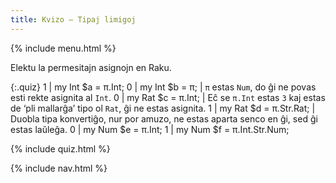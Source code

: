 ```yaml
---
title: Kvizo — Tipaj limigoj
---
```


{% include menu.html %}

Elektu la permesitajn asignojn en Raku.

{:.quiz}
1 | my Int $a = π.Int;
0 | my Int $b = π; | `π` estas `Num`, do ĝi ne povas esti rekte asignita al `Int`.
0 | my Rat $c = π.Int; | Eĉ se `π.Int` estas `3` kaj estas de ‘pli mallarĝa’ tipo ol `Rat`, ĝi ne estas asignita.
1 | my Rat $d = π.Str.Rat; | Duobla tipa konvertiĝo, nur por amuzo, ne estas aparta senco en ĝi, sed ĝi estas laŭleĝa.
0 | my Num $e = π.Int;
1 | my Num $f = π.Int.Str.Num;

{% include quiz.html %}

{% include nav.html %}